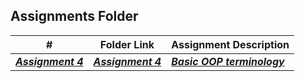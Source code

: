 ##  Assignments Folder

|   #   | Folder Link | Assignment Description |
| :---: | ----------- | ---------------------- |
|  ***<a href=https://github.com/rugbyprof/2143-Object-Oriented-Programming/tree/master/Assignments/03-A04>Assignment 4</a>***     |  ***<a href=https://github.com/JMartinez0202/2143-OOP-Martinez/tree/main/Assignments/OOP_Primer>Assignment 4</a>***   |       ***<a href="https://github.com/rugbyprof/2143-Object-Oriented-Programming/tree/master/Assignments/03-A04"> Basic OOP terminology</a>***                 |
